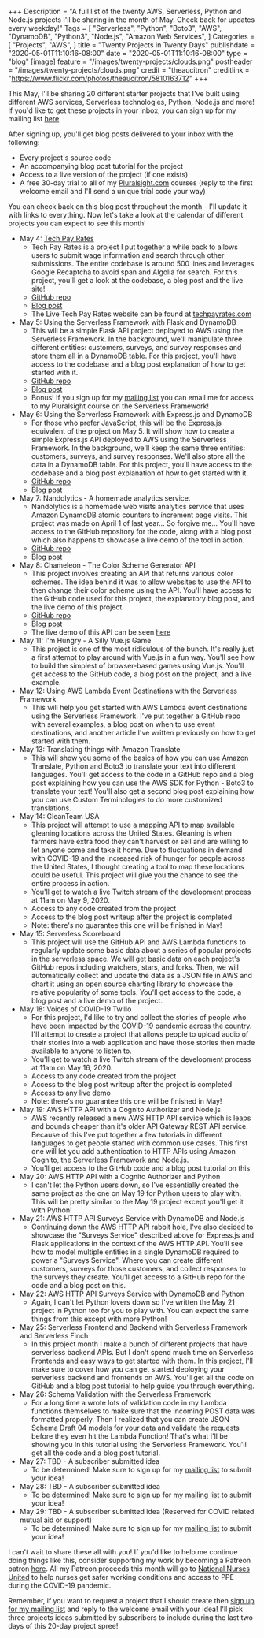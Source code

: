 +++
Description = "A full list of the twenty AWS, Serverless, Python and Node.js projects I'll be sharing in the month of May. Check back for updates every weekday!"
Tags = [
  "Serverless",
  "Python",
  "Boto3",
  "AWS",
  "DynamoDB",
  "Python3",
  "Node.js",
  "Amazon Web Services",
]
Categories = [
  "Projects",
  "AWS",
]
title = "Twenty Projects in Twenty Days"
publishdate = "2020-05-01T11:10:16-08:00"
date = "2020-05-01T11:10:16-08:00"
type = "blog"
[image]
    feature = "/images/twenty-projects/clouds.png"
    postheader = "/images/twenty-projects/clouds.png"
    credit = "theaucitron"
    creditlink = "https://www.flickr.com/photos/theaucitron/5810163712"
+++

This May, I'll be sharing 20 different starter projects that I've built using different AWS services, Serverless technologies, Python, Node.js and more! If you'd like to get these projects in your inbox, you can sign up for my mailing list [here](/mailing-list).

After signing up, you'll get blog posts delivered to your inbox with the following:

- Every project's source code
- An accompanying blog post tutorial for the project
- Access to a live version of the project (if one exists)
- A free 30-day trial to all of my [Pluralsight.com](https://pluralsight.com/) courses (reply to the first welcome email and I'll send a unique trial code your way)

You can check back on this blog post throughout the month - I'll update it with links to everything. Now let's take a look at the calendar of different projects you can expect to see this month!
<!--more-->

- May 4: [Tech Pay Rates](/posts/tech-pay-rates-revisited/)
    - Tech Pay Rates is a project I put together a while back to allows users to submit wage information and search through other submissions. The entire codebase is around 500 lines and leverages Google Recaptcha to avoid span and Algolia for search. For this project, you'll get a look at the codebase, a blog post and the live site!
    - [GitHub repo](https://github.com/fernando-mc/techpayrates)
    - [Blog post](https://fernandomc.com/posts/tech-pay-rates-revisited/)
    - The Live Tech Pay Rates website can be found at [techpayrates.com](https://techpayrates.com/)
- May 5: Using the Serverless Framework with Flask and DynamoDB
    - This will be a simple Flask API project deployed to AWS using the Serverless Framework. In the background, we'll manipulate three different entities: customers, surveys, and survey responses and store them all in a DynamoDB table. For this project, you'll have access to the codebase and a blog post explanation of how to get started with it.
    - [GitHub repo](https://github.com/fernando-mc/flask-based-api)
    - [Blog post](https://fernandomc.com/posts/developing-flask-based-serverless-framework-apis/)
    - Bonus! If you sign up for my [mailing list](/mailing-list/) you can email me for access to my Pluralsight course on the Serverless Framework!
- May 6: Using the Serverless Framework with Express.js and DynamoDB
    - For those who prefer JavaScript, this will be the Express.js equivalent of the project on May 5. It will show how to create a simple Express.js API deployed to AWS using the Serverless Framework. In the background, we'll keep the same three entities: customers, surveys, and survey responses. We'll also store all the data in a DynamoDB table. For this project, you'll have access to the codebase and a blog post explanation of how to get started with it.
    - [GitHub repo](https://github.com/fernando-mc/express-based-api.git)
    - [Blog post](https://fernandomc.com/posts/developing-expressjs-serverless-framework-apis/)
- May 7: Nandolytics - A homemade analytics service.
    - Nandolytics is a homemade web visits analytics service that uses Amazon DynamoDB atomic counters to increment page visits. This project was made on April 1 of last year... So forgive me... You'll have access to the GitHub repository for the code, along with a blog post which also happens to showcase a live demo of the tool in action.
    - [GitHub repo](https://github.com/fernando-mc/nandolytics)
    - [Blog post](https://www.fernandomc.com/posts/nandolytics-serverless-website-analytics/)
- May 8: Chameleon - The Color Scheme Generator API
    - This project involves creating an API that returns various color schemes. The idea behind it was to allow websites to use the API to then change their color scheme using the API. You'll have access to the GitHub code used for this project, the explanatory blog post, and the live demo of this project.
    - [GitHub repo](https://github.com/fernando-mc/chameleon-v2/)
    - [Blog post](https://www.fernandomc.com/posts/chameleon-api/)
    - The live demo of this API can be seen [here](http://chameleon-api.s3-website-us-east-1.amazonaws.com/)
- May 11: I'm Hungry - A Silly Vue.js Game
    - This project is one of the most ridiculous of the bunch. It's really just a first attempt to play around with Vue.js in a fun way. You'll see how to build the simplest of browser-based games using Vue.js. You'll get access to the GitHub code, a blog post on the project, and a live example.
    <!-- - [GitHub repo](https://github.com/fernando-mc/vue-game) -->
    <!-- - [Blog post](????????????????????) -->
    <!-- - [Live Example](???????????- Use s3 static site hosting to spin this up) -->
- May 12: Using AWS Lambda Event Destinations with the Serverless Framework
    - This will help you get started with AWS Lambda event destinations using the Serverless Framework. I've put together a GitHub repo with several examples, a blog post on when to use event destinations, and another article I've written previously on how to get started with them.
    <!-- - [GitHub Repo](https://github.com/fernando-mc/serverless-event-destinations) -->
    <!-- - [Blog post](??????????) -->
    <!-- - [Getting Started with Event Destinations](https://serverless.com/blog/lambda-destinations/) -->
- May 13: Translating things with Amazon Translate
    - This will show you some of the basics of how you can use Amazon Translate, Python and Boto3 to translate your text into different languages. You'll get access to the code in a GitHub repo and a blog post explaining how you can use the AWS SDK for Python - Boto3 to translate your text! You'll also get a second blog post explaining how you can use Custom Terminologies to do more customized translations.
    <!-- - [GitHub Repo](https://github.com/fernando-mc/pluralsight-amazon-translate) -->
    <!-- - [Blog Post - The Basics of Amazon Translate](???????????????????) -->
    <!-- - [Blog Post on Custom Terminologies](https://www.fernandomc.com/posts/amazon-translate-custom-terminology/) -->
    <!-- - Special bonus! Sign up for my [mailing list](/mailing-list) to get free access to my Pluralsight course on Amazon Translate (reply to the welcome email to request a code). -->
    <!-- -  -->
- May 14: GleanTeam USA
    - This project will attempt to use a mapping API to map available gleaning locations across the United States. Gleaning is when farmers have extra food they can't harvest or sell and are willing to let anyone come and take it home. Due to fluctuations in demand with COVID-19 and the increased risk of hunger for people across the United States, I thought creating a tool to map these locations could be useful. This project will give you the chance to see the entire process in action.
    - You'll get to watch a live Twitch stream of the development process at 11am on May 9, 2020. 
    - Access to any code created from the project
    - Access to the blog post writeup after the project is completed
    - Note: there's no guarantee this one will be finished in May!
    <!-- - Likely using either Goolge Maps APIs or Mapbox https://www.mapbox.com/ -->
- May 15: Serverless Scoreboard
    - This project will use the GitHub API and AWS Lambda functions to regularly update some basic data about a series of popular projects in the serverless space. We will get basic data on each project's GitHub repos including watchers, stars, and forks. Then, we will automatically collect and update the data as a JSON file in AWS and chart it using an open source charting library to showcase the relative popularity of some tools. You'll get access to the code, a blog post and a live demo of the project.
    <!-- - [GitHub Repo](https://github.com/fernando-mc/serverless-scoreboard/) -->
    <!-- - [Blog post](??????????) -->
    <!-- - [Live demo](http://serverless-scorecard.s3-website-us-east-1.amazonaws.com/) -->
- May 18: Voices of COVID-19 Twilio
    - For this project, I'd like to try and collect the stories of people who have been impacted by the COVID-19 pandemic across the country. I'll attempt to create a project that allows people to upload audio of their stories into a web application and have those stories then made available to anyone to listen to. 
    - You'll get to watch a live Twitch stream of the development process at 11am on May 16, 2020.
    - Access to any code created from the project
    - Access to the blog post writeup after the project is completed
    - Access to any live demo
    - Note: there's no guarantee this one will be finished in May!
    <!-- - [Live project](https://voicesofcovid.com/) -->
- May 19: AWS HTTP API with a Cognito Authorizer and Node.js
    - AWS recently released a new AWS HTTP API service which is leaps and bounds cheaper than it's older API Gateway REST API service. Because of this I've put together a few tutorials in different languages to get people started with common use cases. This first one will let you add authentication to HTTP APIs using Amazon Cognito, the Serverless Framework and Node.js. 
    - You'll get access to the GitHub code and a blog post tutorial on this 
    <!-- - [GitHub Repo](https://github.com/fernando-mc/aws-http-api-node-cognito) -->
    <!-- - [Blog post](??????????) -->
- May 20: AWS HTTP API with a Cognito Authorizer and Python
    - I can't let the Python users down, so I've essentially created the same project as the one on May 19 for Python users to play with. This will be pretty similar to the May 19 project except you'll get it with Python!
    <!-- - [GitHub Repo](https://github.com/fernando-mc/aws-http-api-python-cognito) -->
    <!-- - [Blog post](??????????) -->
- May 21: AWS HTTP API Surveys Service with DynamoDB and Node.js
    - Continuing down the AWS HTTP API rabbit hole, I've also decided to showcase the "Surveys Service" described above for Express.js and Flask applications in the context of the AWS HTTP API. You'll see how to model multiple entities in a single DynamoDB required to power a "Surveys Service". Where you can create different customers, surveys for those customers, and collect responses to the surveys they create. You'll get access to a GitHub repo for the code and a blog post on this.
    <!-- - [GitHub Repo](https://github.com/fernando-mc/http-api-surveys-service-node) -->
    <!-- - [Blog post](??????????) -->
- May 22: AWS HTTP API Surveys Service with DynamoDB and Python
    - Again, I can't let Python lovers down so I've written the May 21 project in Python too for you to play with. You can expect the same things from this except with more Python!
    <!-- - [GitHub Repo](https://github.com/fernando-mc/http-api-surveys-service) -->
    <!-- - [Blog post](??????????) -->
- May 25: Serverless Frontend and Backend with Serverless Framework and Serverless Finch
    - In this project month I make a bunch of different projects that have serverless backend APIs. But I don't spend much time on Serverless Frontends and easy ways to get started with them. In this project, I'll make sure to cover how you can get started deploying your serverless backend and frontends on AWS. You'll get all the code on GitHub and a blog post tutorial to help guide you through everything.
    <!-- - [GitHub Repo](https://github.com/fernando-mc/serverless-frontend-backend) -->
    <!-- - [Blog post](??????????) -->
- May 26: Schema Validation with the Serverless Framework
    - For a long time a wrote lots of validation code in my Lambda functions themselves to make sure that the incoming POST data was formatted properly. Then I realized that you can create JSON Schema Draft 04 models for your data and validate the requests before they even hit the Lambda Function! That's what I'll be showing you in this tutorial using the Serverless Framework. You'll get all the code and a blog post tutorial.
    <!-- - [GitHub Repo](https://github.com/fernando-mc/schema-validation-demo) -->
    <!-- - [Blog post](??????????) -->
- May 27: TBD - A subscriber submitted idea
    - To be determined! Make sure to sign up for my [mailing list](/mailing-list/) to submit your idea!
- May 28: TBD - A subscriber submitted idea
    - To be determined! Make sure to sign up for my [mailing list](/mailing-list/) to submit your idea!
- May 29: TBD - A subscriber submitted idea (Reserved for COVID related mutual aid or support)
    - To be determined! Make sure to sign up for my [mailing list](/mailing-list/) to submit your idea!

I can't wait to share these all with you! If you'd like to help me continue doing things like this, consider supporting my work by becoming a Patreon patron [here](https://www.patreon.com/fmc_sea). All my Patreon proceeds this month will go to [National Nurses United](https://www.nationalnursesunited.org/) to help nurses get safer working conditions and access to PPE during the COVID-19 pandemic.

Remember, if you want to request a project that I should create then [sign up for my mailing list](/mailing-list/) and reply to the welcome email with your idea! I'll pick three projects ideas submitted by subscribers to include during the last two days of this 20-day project spree!

